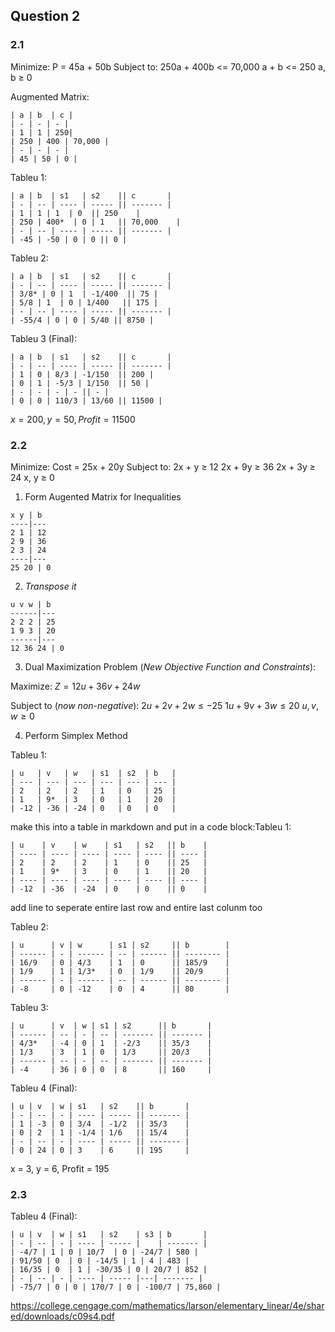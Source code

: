 
## Question 2

### 2.1

Minimize: P = 45a + 50b
Subject to:
250a + 400b <= 70,000
a + b <= 250 
a, b ≥ 0


Augmented Matrix:
```
| a | b  | c |
| - | - | - |
| 1 | 1 | 250|
| 250 | 400 | 70,000 |
| - | - | - |
| 45 | 50 | 0 |
```



Tableu 1:
```
| a | b  | s1   | s2    || c       |
| - | -- | ---- | ----- || ------- |
| 1 | 1 | 1  | 0  || 250    |
| 250 | 400*  | 0 | 1   || 70,000    |
| - | -- | ---- | ----- || ------- |
| -45 | -50 | 0 | 0 || 0 |
```


Tableu 2:
```
| a | b  | s1   | s2    || c       |
| - | -- | ---- | ----- || ------- |
| 3/8* | 0 | 1  | -1/400  || 75 |
| 5/8 | 1  | 0 | 1/400   || 175 |
| - | -- | ---- | ----- || ------- |
| -55/4 | 0 | 0 | 5/40 || 8750 |
```

Tableu 3 (Final):
```
| a | b  | s1   | s2    || c       |
| - | -- | ---- | ----- || ------- |
| 1 | 0 | 8/3 | -1/150  || 200 |
| 0 | 1 | -5/3 | 1/150  || 50 |
| - | - | - | - || - |
| 0 | 0 | 110/3 | 13/60 || 11500 |
```

$x = 200, y = 50, Profit = 11500$



### 2.2

Minimize: Cost = 25x + 20y
Subject to:
2x + y ≥ 12
2x + 9y ≥ 36
2x + 3y ≥ 24
x, y ≥ 0

1.  Form Augented Matrix for Inequalities
```
x y | b
----|---
2 1 | 12
2 9 | 36
2 3 | 24
----|---
25 20 | 0
```

2. *Transpose it*

```
u v w | b
------|---
2 2 2 | 25
1 9 3 | 20
------|---
12 36 24 | 0
```
3. Dual Maximization Problem (*New Objective Function and Constraints*):

Maximize: $Z = 12u + 36v + 24w$

Subject to (*now non-negative*):
$2u + 2v + 2w \leq -25$
$1u + 9v + 3w \leq 20$
$u, v , w \geq 0$

4. Perform Simplex Method

Tableu 1:
```
| u   | v   | w   | s1  | s2  | b   |
| --- | --- | --- | --- | --- | --- |
| 2   | 2   | 2   | 1   | 0   | 25  |
| 1   | 9*  | 3   | 0   | 1   | 20  |
| -12 | -36 | -24 | 0   | 0   | 0   |

```

make this into a table in markdown and put in a code block:Tableu 1:
```
| u    | v    | w    | s1   | s2   || b    |
| ---- | ---- | ---- | ---- | ---- || ---- |
| 2    | 2    | 2    | 1    | 0    || 25   |
| 1    | 9*   | 3    | 0    | 1    || 20   |
| ---- | ---- | ---- | ---- | ---- || ---- |
| -12  | -36  | -24  | 0    | 0    || 0    |
```

add line to seperate entire last row and entire last colunm too



Tableu 2:
```
| u      | v | w      | s1 | s2     || b        |
| ------ | - | ------ | -- | ------ || -------- |
| 16/9   | 0 | 4/3    | 1  | 0      || 185/9    |
| 1/9    | 1 | 1/3*   | 0  | 1/9    || 20/9     |
| ------ | - | ------ | -- | ------ || -------- |
| -8     | 0 | -12    | 0  | 4      || 80       |

```

Tableu 3:
```
| u      | v  | w | s1 | s2      || b       |
| ------ | -- | - | -- | ------- || ------- |
| 4/3*   | -4 | 0 | 1  | -2/3    || 35/3    |
| 1/3    | 3  | 1 | 0  | 1/3     || 20/3    |
| ------ | -- | - | -- | ------- || ------- |
| -4     | 36 | 0 | 0  | 8       || 160     |

```


Tableu 4 (Final):
```
| u | v  | w | s1   | s2    || b       |
| - | -- | - | ---- | ----- || ------- |
| 1 | -3 | 0 | 3/4  | -1/2  || 35/3    |
| 0 | 2  | 1 | -1/4 | 1/6   || 15/4    |
| - | -- | - | ---- | ----- || ------- |
| 0 | 24 | 0 | 3    | 6     || 195     |
```

x = 3, y = 6, Profit = 195


### 2.3



Tableu 4 (Final):
```
| u | v  | w | s1   | s2    | s3 | b       |
| - | -- | - | ---- | ----- |    | ------- |
| -4/7 | 1 | 0 | 10/7  | 0 | -24/7 | 580 |
| 91/50 | 0  | 0 | -14/5 | 1 | 4 | 483 |
| 16/35 | 0  | 1 | -30/35 | 0 | 20/7 | 852 |
| - | -- | - | ---- | ----- |---| ------- |
| -75/7 | 0 | 0 | 170/7 | 0 | -100/7 | 75,860 |
```




https://college.cengage.com/mathematics/larson/elementary_linear/4e/shared/downloads/c09s4.pdf
